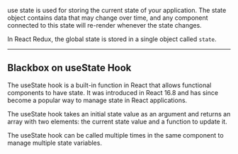 use state is used for storing the current state of your application. The state object contains data that may change over time, and any component connected to this state will re-render whenever the state changes.

In React Redux, the global state is stored in a single object called `state`.

---

## Blackbox on useState Hook

The useState hook is a built-in function in React that allows functional components to have state. It was introduced in React 16.8 and has since become a popular way to manage state in React applications.

The useState hook takes an initial state value as an argument and returns an array with two elements: the current state value and a function to update it.

The useState hook can be called multiple times in the same component to manage multiple state variables.
